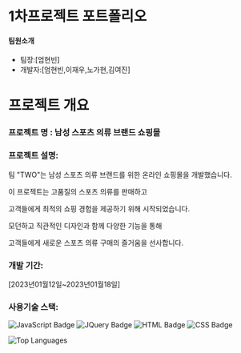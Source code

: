 # 1차프로젝트 포트폴리오

#### 팀원소개
+ 팀장:[엄현빈]
+ 개발자:[엄현빈,이재우,노가현,김여진]

# 프로젝트 개요 
### 프로젝트 명 : 남성 스포츠 의류 브랜드 쇼핑몰     
### 프로젝트 설명:
팀 "TWO"는 남성 스포츠 의류 브랜드를 위한 온라인 쇼핑몰을 개발했습니다.

이 프로젝트는 고품질의 스포츠 의류를 판매하고

고객들에게 최적의 쇼핑 경험을 제공하기 위해 시작되었습니다.  

모던하고 직관적인 디자인과 함께 다양한 기능을 통해 

고객들에게 새로운 스포츠 의류 구매의 즐거움을 선사합니다.

### 개발 기간:
[2023년01월12일~2023년01월18일]

### 사용기술 스택:
![JavaScript Badge](https://img.shields.io/badge/JavaScript-F7DF1E?style=flat&logo=JavaScript&logoColor=white)
![JQuery Badge](https://img.shields.io/badge/jQuery-0769AD?style=flat&logo=jQuery&logoColor=white)
![HTML Badge](https://img.shields.io/badge/HTML5-E34F26?style=flat&logo=HTML5&logoColor=white)
![CSS Badge](https://img.shields.io/badge/CSS3-1572B6?style=flat&logo=CSS3&logoColor=white)

![Top Languages](https://img.shields.io/github/languages/top/UHB4/TEANTWO)

